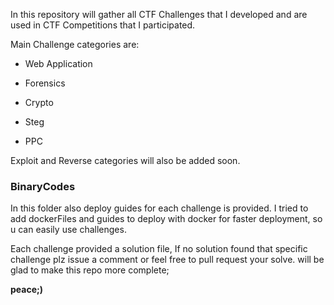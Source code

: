In this repository will gather all CTF Challenges that I developed and are used in CTF Competitions that I participated.

Main Challenge categories are:

- Web Application 

- Forensics

- Crypto

- Steg

- PPC 

Exploit and Reverse categories will also be added soon.

### BinaryCodes

In this folder also deploy guides for each challenge is provided. I tried to add 
dockerFiles and guides to deploy with docker for faster deployment, so u can easily use
challenges.

Each challenge provided a solution file, If no solution found that specific challenge plz issue a comment or
feel free to pull request your solve. will be glad to make this repo more complete;



**peace;)**

